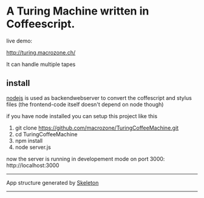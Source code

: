 # A Turing Machine written in Coffeescript.

live demo:

http://turing.macrozone.ch/

It can handle multiple tapes

## install

[nodejs](http://nodejs.org) is used as backendwebserver to convert the coffescript and stylus files
(the frontend-code itself doesn't depend on node though)

if you have node installed you can setup this project like this

1. git clone https://github.com/macrozone/TuringCoffeeMachine.git
2. cd TuringCoffeeMachine
3. npm install
4. node server.js


now the server is running in developement mode on port 3000:
http://localhost:3000


***
App structure generated by [Skeleton](https://github.com/EtienneLem/skeleton)
***
